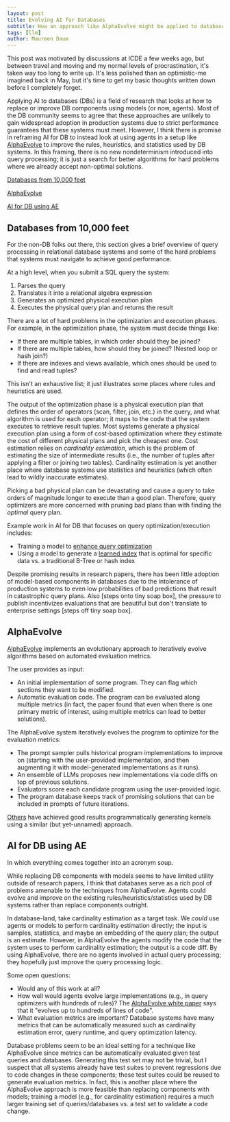 ```yaml
---
layout: post
title: Evolving AI for Databases
subtitle: How an approach like AlphaEvolve might be applied to databases
tags: [llm]
author: Maureen Daum
---
```


This post was motivated by discussions at ICDE a few weeks ago, but between travel and moving and my normal levels of procrastination, it's taken way too long to write up.
It's less polished than an optimistic-me imagined back in May, but it's time to get my basic thoughts written down before I completely forget.

Applying AI to databases (DBs) is a field of research that looks at how to replace or improve DB components using models (or now, agents).
Most of the DB community seems to agree that these approaches are unlikely to gain widespread adoption in production systems due to strict performance guarantees that these systems must meet.
However, I think there is promise in reframing AI for DB to instead look at using agents in a setup like [AlphaEvolve](https://storage.googleapis.com/deepmind-media/DeepMind.com/Blog/alphaevolve-a-gemini-powered-coding-agent-for-designing-advanced-algorithms/AlphaEvolve.pdf) to improve the rules, heuristics, and statistics used by DB systems.
In this framing, there is no new nondeterminism introduced into query processing; it is just a search for better algorithms for hard problems where we already accept non-optimal solutions.

[Databases from 10,000 feet](#databases-from-10000-feet)

[AlphaEvolve](#alphaevolve)

[AI for DB using AE](#ai-for-db-using-ae)


## Databases from 10,000 feet

For the non-DB folks out there, this section gives a brief overview of query processing in relational database systems and some of the hard problems that systems must navigate to achieve good performance.

At a high level, when you submit a SQL query the system:
1. Parses the query
1. Translates it into a relational algebra expression
1. Generates an optimized physical execution plan
1. Executes the physical query plan and returns the result

There are a lot of hard problems in the optimization and execution phases.
For example, in the optimization phase, the system must decide things like:
* If there are multiple tables, in which order should they be joined?
* If there are multiple tables, how should they be joined? (Nested loop or hash join?)
* If there are indexes and views available, which ones should be used to find and read tuples?

This isn't an exhaustive list; it just illustrates some places where rules and heuristics are used.

The output of the optimization phase is a physical execution plan that defines the order of operators (scan, filter, join, etc.) in the query, and what algorithm is used for each operator; it maps to the code that the system executes to retrieve result tuples.
Most systems generate a physical execution plan using a form of cost-based optimization where they estimate the cost of different physical plans and pick the cheapest one.
Cost estimation relies on _cardinality estimation_, which is the problem of estimating the size of intermediate results (i.e., the number of tuples after applying a filter or joining two tables).
Cardinality estimation is yet another place where database systems use statistics and heuristics (which often lead to wildly inaccurate estimates).

Picking a bad physical plan can be devastating and cause a query to take orders of magnitude longer to execute than a good plan.
Therefore, query optimizers are more concerned with pruning bad plans than with finding the _optimal_ query plan.

Example work in AI for DB that focuses on query optimization/execution includes:
* Training a model to [enhance query optimization](https://dl.acm.org/doi/pdf/10.1145/3448016.3452838)
* Using a model to generate a [learned index](https://dl.acm.org/doi/pdf/10.1145/3183713.3196909) that is optimal for specific data vs. a traditional B-Tree or hash index

Despite promising results in research papers, there has been little adoption of model-based components in databases
due to the intolerance of production systems to even low probabilities of bad predictions that result in catastrophic query plans.
Also [steps onto tiny soap box], the pressure to publish incentivizes evaluations that are beautiful but don't translate to enterprise settings [steps off tiny soap box].

## AlphaEvolve

[AlphaEvolve](https://storage.googleapis.com/deepmind-media/DeepMind.com/Blog/alphaevolve-a-gemini-powered-coding-agent-for-designing-advanced-algorithms/AlphaEvolve.pdf) implements an evolutionary approach to iteratively evolve algorithms based on automated evaluation metrics.

The user provides as input:
* An initial implementation of some program. They can flag which sections they want to be modified.
* Automatic evaluation code. The program can be evaluated along multiple metrics (in fact, the paper found that even when there is one primary metric of interest, using multiple metrics can lead to better solutions).

The AlphaEvolve system iteratively evolves the program to optimize for the evaluation metrics:
* The prompt sampler pulls historical program implementations to improve on (starting with the user-provided implementation, and then augmenting it with model-generated implementations as it runs).
* An ensemble of LLMs proposes new implementations via code diffs on top of previous solutions.
* Evaluators score each candidate program using the user-provided logic.
* The program database keeps track of promising solutions that can be included in prompts of future iterations.

[Others](https://crfm.stanford.edu/2025/05/28/fast-kernels.html) have achieved good results programmatically generating kernels using a similar (but yet-unnamed) approach.

## AI for DB using AE

In which everything comes together into an acronym soup.

While replacing DB components with models seems to have limited utility outside of research papers, I think that databases serve as a rich pool of problems amenable to the techniques from AlphaEvolve.
Agents could evolve and improve on the existing rules/heuristics/statistics used by DB systems rather than replace components outright.

In database-land, take cardinality estimation as a target task.
We _could_ use agents or models to perform cardinality estimation directly; the input is samples, statistics, and maybe an embedding of the query plan; the output is an estimate.
However, in AlphaEvolve the agents modify the code that the system uses to perform cardinality estimation; the output is a code diff.
By using AlphaEvolve, there are no agents involved in actual query processing; they hopefully just improve the query processing logic.

Some open questions:
* Would any of this work at all?
* How well would agents evolve large implementations (e.g., in query optimizers with hundreds of rules)? The [AlphaEvolve white paper](https://storage.googleapis.com/deepmind-media/DeepMind.com/Blog/alphaevolve-a-gemini-powered-coding-agent-for-designing-advanced-algorithms/AlphaEvolve.pdf) says that it "evolves up to hundreds of lines of code".
* What evaluation metrics are important? Database systems have many metrics that can be automatically measured such as cardinality estimation error, query runtime, and query optimization latency.

Database problems seem to be an ideal setting for a technique like AlphaEvolve since metrics can be automatically evaluated given test queries and databases.
Generating this test set may not be trivial, but I suspect that all systems already have test suites to prevent regressions due to code changes in these components; these test suites could be reused to generate evaluation metrics.
In fact, this is another place where the AlphaEvolve approach is more feasible than replacing components with models; training a model (e.g., for cardinality estimation) requires a much larger training set of queries/databases vs. a test set to validate a code change.
